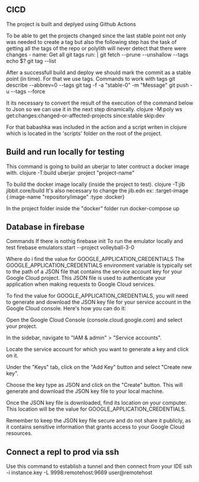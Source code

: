 ## CICD
The project is built and deplyed using Github Actions

To be able to get the projects changed since the last stable point not only was needed to create a tag but also the following step has the task of getting all the tags of the repo or polylith will never detect that there were changes
    - name: Get all git tags
        run: |
          git fetch --prune --unshallow --tags
          echo $?
          git tag --list

After a successfull build and deploy we should mark the commit as a stable point (in time). For that we use tags.
Commands to work with tags
git describe --abbrev=0 --tags
git tag -f -a "stable-0" -m "Message"
git push -u --tags --force

It its necessary to convert the result of the execution of the command below to Json so we can use it in the next step dinamically.
clojure -M:poly ws get:changes:changed-or-affected-projects since:stable skip:dev

For that babashka was included in the action and a script writen in clojure which is located in the 'scripts' folder on the root of the project.

## Build and run locally for testing
This command is going to build an uberjar to later contruct a docker image with.
clojure -T:build uberjar :project "project-name"

To build the docker image locally (inside the project to test). 
clojure -T:jib jibbit.core/build
It's also necessary to change the jib.edn ex:
:target-image {:image-name "repository/image"
                :type :docker}

In the project folder inside the "docker" folder run
docker-compose up

## Database in firebase
Commands
If there is nothig
firebase init
To run the emulator locally and test
firebase emulators:start --project volleyball-3-0

Where do i find the value for GOOGLE_APPLICATION_CREDENTIALS
The GOOGLE_APPLICATION_CREDENTIALS environment variable is typically set to the path of a JSON file that contains the service account key for your Google Cloud project. This JSON file is used to authenticate your application when making requests to Google Cloud services.

To find the value for GOOGLE_APPLICATION_CREDENTIALS, you will need to generate and download the JSON key file for your service account in the Google Cloud console. Here's how you can do it:

Open the Google Cloud Console (console.cloud.google.com) and select your project.

In the sidebar, navigate to "IAM & admin" > "Service accounts".

Locate the service account for which you want to generate a key and click on it.

Under the "Keys" tab, click on the "Add Key" button and select "Create new key".

Choose the key type as JSON and click on the "Create" button. This will generate and download the JSON key file to your local machine.

Once the JSON key file is downloaded, find its location on your computer. This location will be the value for GOOGLE_APPLICATION_CREDENTIALS.

Remember to keep the JSON key file secure and do not share it publicly, as it contains sensitive information that grants access to your Google Cloud resources.

## Connect a repl to prod via ssh
Use this command to establish a tunnel and then connect from your IDE
ssh -i instance.key -L 9998:remotehost:9669 user@remotehost